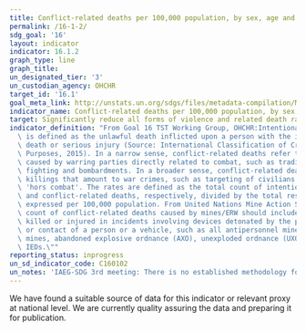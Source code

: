 ```yaml
---
title: Conflict-related deaths per 100,000 population, by sex, age and cause
permalink: /16-1-2/
sdg_goal: '16'
layout: indicator
indicator: 16.1.2
graph_type: line
graph_title:
un_designated_tier: '3'
un_custodian_agency: OHCHR
target_id: '16.1'
goal_meta_link: http://unstats.un.org/sdgs/files/metadata-compilation/Metadata-Goal-16.pdf
indicator_name: Conflict-related deaths per 100,000 population, by sex, age and cause
target: Significantly reduce all forms of violence and related death rates everywhere
indicator_definition: "From Goal 16 TST Working Group, OHCHR:Intentional homicide\
  \ is defined as the unlawful death inflicted upon a person with the intent of cause\
  \ death or serious injury (Source: International Classification of Crime for Statistical\
  \ Purposes, 2015). In a narrow sense, conflict-related deaths refer to those deaths\
  \ caused by warring parties directly related to combat, such as traditional battlefield\
  \ fighting and bombardments. In a broader sense, conflict-related deaths also include\
  \ killings that amount to war crimes, such as targeting of civilians or of military\
  \ 'hors combat'. The rates are defined as the total count of intentional homicides\
  \ and conflict-related deaths, respectively, divided by the total resident population,\
  \ expressed per 100,000 population. From United Nations Mine Action Service:  The\
  \ count of conflict-related deaths caused by mines/ERW should include \"individuals\
  \ killed or injured in incidents involving devices detonated by the presence, proximity,\
  \ or contact of a person or a vehicle, such as all antipersonnel mines, antivehicle\
  \ mines, abandoned explosive ordnance (AXO), unexploded ordnance (UXO), and victim-activated\
  \ IEDs.\""
reporting_status: inprogress
un_sd_indicator_code: C160102
un_notes: 'IAEG-SDG 3rd meeting: There is no established methodology for the indicator'
---
```


We have found a suitable source of data for this indicator or relevant proxy at national level. We are currently quality assuring the data and preparing it for publication.
